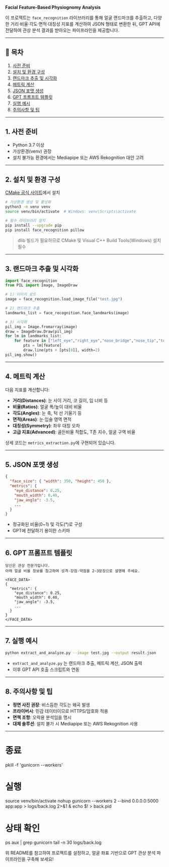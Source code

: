 **Facial Feature-Based Physiognomy Analysis**

이 프로젝트는 `face_recognition` 라이브러리를 통해 얼굴 랜드마크를 추출하고, 다양한 거리·비율·각도·면적·대칭성 지표를 계산하여 JSON 형태로 변환한 뒤, GPT API에 전달하여 관상 분석 결과를 받아오는 파이프라인을 제공합니다.

---

## 🚀 목차

1. [사전 준비](#사전-준비)
2. [설치 및 환경 구성](#설치-및-환경-구성)
3. [랜드마크 추출 및 시각화](#랜드마크-추출-및-시각화)
4. [메트릭 계산](#메트릭-계산)
5. [JSON 포맷 생성](#json-포맷-생성)
6. [GPT 프롬프트 템플릿](#gpt-프롬프트-템플릿)
7. [실행 예시](#실행-예시)
8. [주의사항 및 팁](#주의사항-및-팁)

---

## 1. 사전 준비

* Python 3.7 이상
* 가상환경(venv) 권장
* 설치 불가능 환경에서는 Mediapipe 또는 AWS Rekognition 대안 고려

---

## 2. 설치 및 환경 구성

> 
[CMake 공식 사이트](https://cmake.org/download/)에서 설치

```bash
# 가상환경 생성 및 활성화
python3 -m venv venv
source venv/bin/activate  # Windows: venv\Scripts\activate

# 필수 라이브러리 설치
pip install --upgrade pip
pip install face_recognition pillow
```

> dlib 빌드가 필요하므로 CMake 및 Visual C++ Build Tools(Windows) 설치 필수

---

## 3. 랜드마크 추출 및 시각화

```python
import face_recognition
from PIL import Image, ImageDraw

# 1) 이미지 로드
image = face_recognition.load_image_file("test.jpg")

# 2) 랜드마크 추출
landmarks_list = face_recognition.face_landmarks(image)

# 3) 시각화
pil_img = Image.fromarray(image)
draw = ImageDraw.Draw(pil_img)
for lm in landmarks_list:
    for feature in ["left_eye","right_eye","nose_bridge","nose_tip","top_lip","bottom_lip","chin"]:
        pts = lm[feature]
        draw.line(pts + [pts[0]], width=2)
pil_img.show()
```

---

## 4. 메트릭 계산

다음 지표를 계산합니다:

* **거리(Distances)**: 눈 사이 거리, 코 길이, 입 너비 등
* **비율(Ratios)**: 얼굴 폭/높이 대비 비율
* **각도(Angles)**: 눈 축, 턱 선 기울기 등
* **면적(Areas)**: 눈·입술 영역 면적
* **대칭성(Symmetry)**: 좌우 대칭 오차
* **고급 지표(Advanced)**: 골든비율 적합도, T존 지수, 얼굴 구역 비율

상세 코드는 `metrics_extraction.py`에 구현되어 있습니다.

---

## 5. JSON 포맷 생성

```json
{
  "face_size": { "width": 350, "height": 450 },
  "metrics": {
    "eye_distance": 0.25,
    "mouth_width": 0.40,
    "jaw_angle": -3.5,
    ...
  }
}
```

* 정규화된 비율(0\~1) 및 각도(°)로 구성
* GPT에 전달하기 용이한 스키마

---

## 6. GPT 프롬프트 템플릿

```
당신은 관상 전문가입니다.
아래 얼굴 비율 정보를 참고하여 성격·강점·약점을 2~3문장으로 설명해 주세요.

<FACE_DATA>
{
  "metrics": {
    "eye_distance": 0.25,
    "mouth_width": 0.40,
    "jaw_angle": -3.5,
    ...
  }
}
</FACE_DATA>
```

---

## 7. 실행 예시

```bash
python extract_and_analyze.py --image test.jpg --output result.json
```

* `extract_and_analyze.py` 는 랜드마크 추출, 메트릭 계산, JSON 출력
* 이후 GPT API 호출 스크립트와 연동

---

## 8. 주의사항 및 팁

* **정면 사진 권장**: 비스듬한 각도는 왜곡 발생
* **프라이버시**: 민감 데이터이므로 HTTPS/암호화 적용
* **면책 조항**: 오락용 분석임을 명시
* **대체 솔루션**: 설치 불가 시 Mediapipe 또는 AWS Rekognition 사용

---
# 종료
pkill -f 'gunicorn --workers'

# 실행
source venv/bin/activate
nohup gunicorn --workers 2 --bind 0.0.0.0:5000 app:app > logs/back.log 2>&1 &
echo $! > back.pid

# 상태 확인
ps aux | grep gunicorn
tail -n 30 logs/back.log


위 README를 참고하여 프로젝트를 설정하고, 얼굴 좌표 기반으로 GPT 관상 분석 파이프라인을 구축해 보세요!
